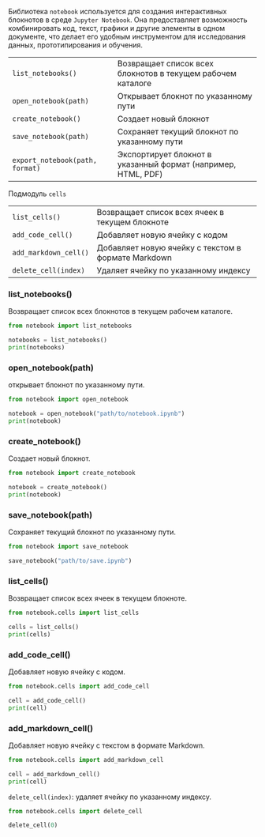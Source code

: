 Библиотека `notebook` используется для создания интерактивных блокнотов в среде `Jupyter Notebook`.
Она предоставляет возможность комбинировать код, текст, графики и другие элементы в одном документе,
что делает его удобным инструментом для исследования данных, прототипирования и обучения.

|                                 |                                                               |
|---------------------------------|---------------------------------------------------------------|
| `list_notebooks()`              | Возвращает список всех блокнотов в текущем рабочем каталоге   |
| `open_notebook(path)`           | Открывает блокнот по указанному пути                          |
| `create_notebook()`             | Создает новый блокнот                                         |
| `save_notebook(path)`           | Сохраняет текущий блокнот по указанному пути                  |
| `export_notebook(path, format)` | Экспортирует блокнот в указанный формат (например, HTML, PDF) |

Подмодуль `cells`

|                       |                                                     |
|-----------------------|-----------------------------------------------------|
| `list_cells()`        | Возвращает список всех ячеек в текущем блокноте     |
| `add_code_cell()`     | Добавляет новую ячейку с кодом                      |
| `add_markdown_cell()` | Добавляет новую ячейку с текстом в формате Markdown |
| `delete_cell(index)`  | Удаляет ячейку по указанному индексу                |

### list_notebooks()
Возвращает список всех блокнотов в текущем рабочем каталоге.

```python
from notebook import list_notebooks

notebooks = list_notebooks()
print(notebooks)
```

### open_notebook(path)
открывает блокнот по указанному пути.

```python
from notebook import open_notebook

notebook = open_notebook("path/to/notebook.ipynb")
print(notebook)
```

### create_notebook()
Создает новый блокнот.

```python
from notebook import create_notebook

notebook = create_notebook()
print(notebook)
```

### save_notebook(path)
Сохраняет текущий блокнот по указанному пути.

```python
from notebook import save_notebook

save_notebook("path/to/save.ipynb")
```

### list_cells()
Возвращает список всех ячеек в текущем блокноте.

```python
from notebook.cells import list_cells

cells = list_cells()
print(cells)
```

### add_code_cell()
Добавляет новую ячейку с кодом.

```python
from notebook.cells import add_code_cell

cell = add_code_cell()
print(cell)
```

### add_markdown_cell()
Добавляет новую ячейку с текстом в формате Markdown.

```python
from notebook.cells import add_markdown_cell

cell = add_markdown_cell()
print(cell)
```

`delete_cell(index)`: удаляет ячейку по указанному индексу.

```python
from notebook.cells import delete_cell

delete_cell(0)
```
